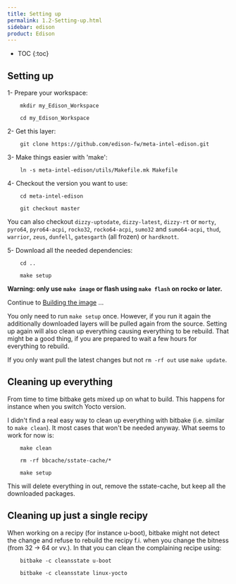```yaml
---
title: Setting up
permalink: 1.2-Setting-up.html
sidebar: edison
product: Edison
---
```

* TOC
{:toc}
## Setting up

1- Prepare your workspace:

        mkdir my_Edison_Workspace
		
		cd my_Edison_Workspace

2- Get this layer:

        git clone https://github.com/edison-fw/meta-intel-edison.git

3- Make things easier with 'make':

        ln -s meta-intel-edison/utils/Makefile.mk Makefile

4- Checkout the version you want to use:

        cd meta-intel-edison

        git checkout master

You can also checkout `dizzy-uptodate`, `dizzy-latest`, `dizzy-rt` or `morty`, `pyro64`, `pyro64-acpi`, `rocko32`, `rocko64-acpi`, `sumo32` and `sumo64-acpi`, `thud`, `warrior`, `zeus`, `dunfell`, `gatesgarth` (all frozen) or `hardknott`.

5- Download all the needed dependencies:

        cd ..

        make setup

**Warning: only use `make image` or flash using `make flash` on rocko or later.**

Continue to [Building the image](2.0-Building-and-installing-the-image.html#building-the-image) ...

You only need to run `make setup` once. However, if you run it again the additionally downloaded layers will be pulled again from the source. Setting up again will also clean up everything causing everything to be rebuild. That might be a good thing, if you are prepared to wait a few hours for everything to rebuild.

If you only want pull the latest changes but not `rm -rf out` use `make update`.

## Cleaning up everything
From time to time bitbake gets mixed up on what to build. This happens for instance when you switch Yocto version. 

I didn't find a real easy way to clean up everything with bitbake (i.e. similar to `make clean`). It most cases that won't be needed anyway. What seems to work for now is:

        make clean

        rm -rf bbcache/sstate-cache/*

        make setup

This will delete everything in out, remove the sstate-cache, but keep all the downloaded packages.

## Cleaning up just a single recipy
When working on a recipy (for instance u-boot), bitbake might not detect the change and refuse to rebuild the recipy f.i. when you change the bitness (from 32 -> 64 or vv.). In that you can clean the complaining recipe using:

        bitbake -c cleansstate u-boot

        bitbake -c cleansstate linux-yocto
